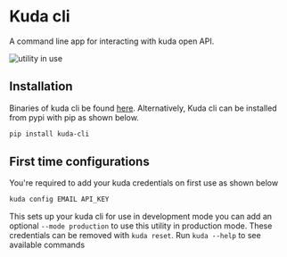 # Kuda cli
A command line app for interacting with kuda open API.

![utility in use](./kuda-cli.gif)

## Installation
Binaries of kuda cli be found [here](). Alternatively, Kuda cli can be installed from pypi
with pip as shown below.
```bash
pip install kuda-cli
```

## First time configurations
You're required to add your kuda credentials on first use as shown below
```bash
kuda config EMAIL API_KEY
```
This sets up your kuda cli for use in development mode you
can add an optional `--mode production` to use this utility in production mode. These credentials can be
removed with `kuda reset`. Run `kuda --help` to see available commands